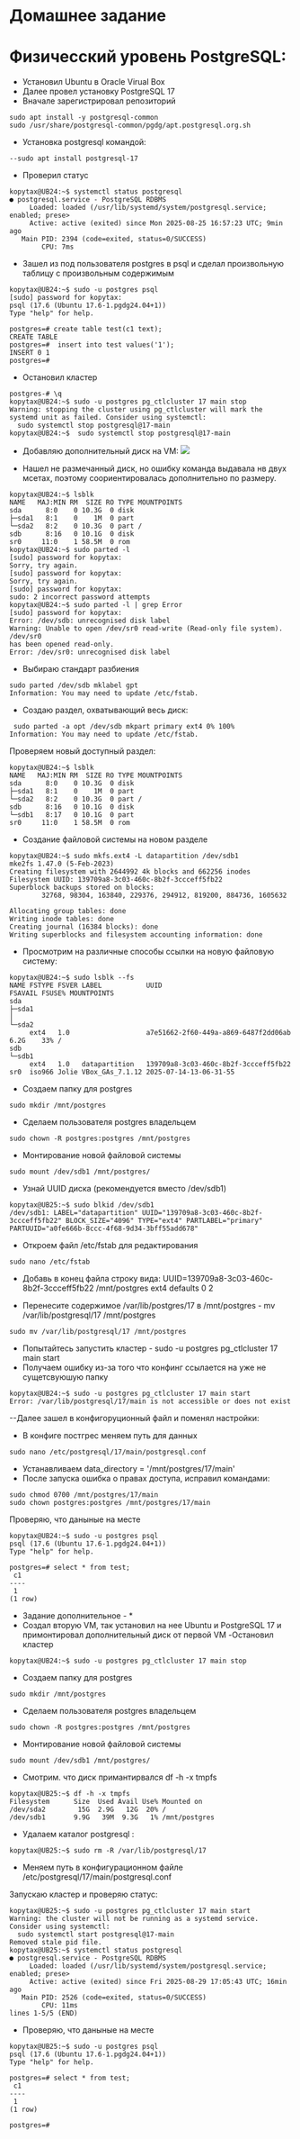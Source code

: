 # Домашнее задание
# Физичесский уровень PostgreSQL:
- Установил Ubuntu в Oracle Virual Box
- Далее провел установку PostgreSQL 17
- Вначале зарегистрировал репозиторий
```
sudo apt install -y postgresql-common
sudo /usr/share/postgresql-common/pgdg/apt.postgresql.org.sh
```
- Установка postgresql командой:
```
--sudo apt install postgresql-17
```
- Проверил статус
```
kopytax@UB24:~$ systemctl status postgresql
● postgresql.service - PostgreSQL RDBMS
     Loaded: loaded (/usr/lib/systemd/system/postgresql.service; enabled; prese>
     Active: active (exited) since Mon 2025-08-25 16:57:23 UTC; 9min ago
   Main PID: 2394 (code=exited, status=0/SUCCESS)
        CPU: 7ms
```

- Зашел из под пользователя postgres в psql и сделал произвольную таблицу с произвольным содержимым
```
kopytax@UB24:~$ sudo -u postgres psql
[sudo] password for kopytax:
psql (17.6 (Ubuntu 17.6-1.pgdg24.04+1))
Type "help" for help.

postgres=# create table test(c1 text);
CREATE TABLE
postgres=#  insert into test values('1');
INSERT 0 1
postgres=#
```
 - Остановил кластер 
```
postgres-# \q
kopytax@UB24:~$ sudo -u postgres pg_ctlcluster 17 main stop
Warning: stopping the cluster using pg_ctlcluster will mark the systemd unit as failed. Consider using systemctl:
  sudo systemctl stop postgresql@17-main
kopytax@UB24:~$  sudo systemctl stop postgresql@17-main

```
- Добавляю дополнительный диск на VM:
![](2025-08-26_17-39-11.jpg)

- Нашел не размечанный диск, но ошибку команда выдавала нв двух мсетах, поэтому соориентировалась дополнительно по размеру.
```
kopytax@UB24:~$ lsblk
NAME   MAJ:MIN RM  SIZE RO TYPE MOUNTPOINTS
sda      8:0    0 10.3G  0 disk
├─sda1   8:1    0    1M  0 part
└─sda2   8:2    0 10.3G  0 part /
sdb      8:16   0 10.1G  0 disk
sr0     11:0    1 58.5M  0 rom
kopytax@UB24:~$ sudo parted -l
[sudo] password for kopytax:
Sorry, try again.
[sudo] password for kopytax:
Sorry, try again.
[sudo] password for kopytax:
sudo: 2 incorrect password attempts
kopytax@UB24:~$ sudo parted -l | grep Error
[sudo] password for kopytax:
Error: /dev/sdb: unrecognised disk label
Warning: Unable to open /dev/sr0 read-write (Read-only file system).  /dev/sr0
has been opened read-only.
Error: /dev/sr0: unrecognised disk label
```
- Выбираю стандарт разбиения
```
sudo parted /dev/sdb mklabel gpt
Information: You may need to update /etc/fstab.
```
- Cоздаю раздел, охватывающий весь диск:
```
 sudo parted -a opt /dev/sdb mkpart primary ext4 0% 100%
Information: You may need to update /etc/fstab.
```
Проверяем новый  доступный раздел:

```
kopytax@UB24:~$ lsblk
NAME   MAJ:MIN RM  SIZE RO TYPE MOUNTPOINTS
sda      8:0    0 10.3G  0 disk
├─sda1   8:1    0    1M  0 part
└─sda2   8:2    0 10.3G  0 part /
sdb      8:16   0 10.1G  0 disk
└─sdb1   8:17   0 10.1G  0 part
sr0     11:0    1 58.5M  0 rom
```

- Создание файловой системы на новом разделе
```
kopytax@UB24:~$ sudo mkfs.ext4 -L datapartition /dev/sdb1
mke2fs 1.47.0 (5-Feb-2023)
Creating filesystem with 2644992 4k blocks and 662256 inodes
Filesystem UUID: 139709a8-3c03-460c-8b2f-3ccceff5fb22
Superblock backups stored on blocks:
        32768, 98304, 163840, 229376, 294912, 819200, 884736, 1605632

Allocating group tables: done
Writing inode tables: done
Creating journal (16384 blocks): done
Writing superblocks and filesystem accounting information: done
```

- Просмотрим  на различные способы ссылки на новую файловую систему:
```
kopytax@UB24:~$ sudo lsblk --fs
NAME FSTYPE FSVER LABEL           UUID                                 FSAVAIL FSUSE% MOUNTPOINTS
sda                                                                             
├─sda1
│                                                                               
└─sda2
     ext4   1.0                   a7e51662-2f60-449a-a869-6487f2dd06ab    6.2G    33% /
sdb                                                                             
└─sdb1
     ext4   1.0   datapartition   139709a8-3c03-460c-8b2f-3ccceff5fb22          
sr0  iso966 Jolie VBox_GAs_7.1.12 2025-07-14-13-06-31-55  
```
- Создаем папку для postgres 
```
sudo mkdir /mnt/postgres 
```
- Сделаем пользователя postgres владельцем
```
sudo chown -R postgres:postgres /mnt/postgres
``` 
- Монтирование новой файловой системы
```
sudo mount /dev/sdb1 /mnt/postgres/
```

-  Узнай UUID диска (рекомендуется вместо /dev/sdb1)
```
kopytax@UB25:~$ sudo blkid /dev/sdb1
/dev/sdb1: LABEL="datapartition" UUID="139709a8-3c03-460c-8b2f-3ccceff5fb22" BLOCK_SIZE="4096" TYPE="ext4" PARTLABEL="primary" PARTUUID="a0fe666b-8ccc-4f68-9d34-3bff55add678"
```
- Откроем файл /etc/fstab для редактирования
```
sudo nano /etc/fstab
```
- Добавь в конец файла строку вида:
UUID=139709a8-3c03-460c-8b2f-3ccceff5fb22 /mnt/postgres ext4 defaults 0 2

- Перенесите содержимое /var/lib/postgres/17 в /mnt/postgres - mv /var/lib/postgresql/17 /mnt/postgres
```
sudo mv /var/lib/postgresql/17 /mnt/postgres
```

- Попытайтесь запустить кластер - sudo -u postgres pg_ctlcluster 17 main start
- Получаем ошибку из-за того что конфинг ссылается на уже не сущетсвуюшую папку
```
kopytax@UB24:~$ sudo -u postgres pg_ctlcluster 17 main start
Error: /var/lib/postgresql/17/main is not accessible or does not exist
```
--Далее зашел в конфигоруционный файл и поменял настройки:
- В конфиге постгрес меняем путь для данных 
```
sudo nano /etc/postgresql/17/main/postgresql.conf 
```
- Устанавливаем data_directory = '/mnt/postgres/17/main' 
- После запуска ошибка о правах доступа, исправил командами:
```
sudo chmod 0700 /mnt/postgres/17/main
sudo chown postgres:postgres /mnt/postgres/17/main
```


Проверяю, что даныные на месте
```
kopytax@UB24:~$ sudo -u postgres psql
psql (17.6 (Ubuntu 17.6-1.pgdg24.04+1))
Type "help" for help.

postgres=# select * from test;
 c1
----
 1
(1 row)
```


- Задание дополнительное -  *
- Создал вторую VM, так установил на нее Ubuntu  и PostgreSQL 17 и примонтировал дополнительный диск от первой VM
 -Остановил кластер 
```
kopytax@UB24:~$ sudo -u postgres pg_ctlcluster 17 main stop
```

- Создаем папку для postgres 
```
sudo mkdir /mnt/postgres 
```
- Сделаем пользователя postgres владельцем
```
sudo chown -R postgres:postgres /mnt/postgres
``` 
- Монтирование новой файловой системы
```
sudo mount /dev/sdb1 /mnt/postgres/
```
- Смотрим. что диск примантирвался df -h -x tmpfs

```
kopytax@UB25:~$ df -h -x tmpfs
Filesystem      Size  Used Avail Use% Mounted on
/dev/sda2        15G  2.9G   12G  20% /
/dev/sdb1       9.9G   39M  9.3G   1% /mnt/postgres
```

- Удалаем каталог postgresql :  
```
kopytax@UB25:~$ sudo rm -R /var/lib/postgresql/17
```
- Меняем путь в конфигурационном файле /etc/postgresql/17/main/postgresql.conf

Запускаю кластер и проверяю статус:

```
kopytax@UB25:~$ sudo -u postgres pg_ctlcluster 17 main start
Warning: the cluster will not be running as a systemd service. Consider using systemctl:
  sudo systemctl start postgresql@17-main
Removed stale pid file.
kopytax@UB25:~$ systemctl status postgresql
● postgresql.service - PostgreSQL RDBMS
     Loaded: loaded (/usr/lib/systemd/system/postgresql.service; enabled; prese>
     Active: active (exited) since Fri 2025-08-29 17:05:43 UTC; 16min ago
   Main PID: 2526 (code=exited, status=0/SUCCESS)
        CPU: 11ms
lines 1-5/5 (END)
```

- Проверяю, что даныные на месте
```
kopytax@UB25:~$ sudo -u postgres psql
psql (17.6 (Ubuntu 17.6-1.pgdg24.04+1))
Type "help" for help.

postgres=# select * from test;
 c1
----
 1
(1 row)

postgres=#

```



